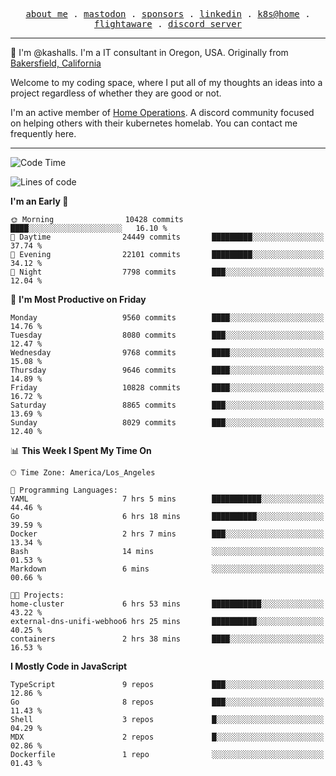 <p align="center">
  <samp>
    <a href="https://jordanjones.org/">about me</a> .
    <a rel="me" href="https://mastodon.social/@kashall">mastodon</a> .
    <a href="https://github.com/sponsors/kashalls">sponsors</a> .
    <a href="https://linkedin.com/in/jordpjones">linkedin</a> .
    <a href="https://github.com/kashalls/home-cluster">k8s@home</a> .
    <a href="https://flightaware.com/adsb/stats/user/kashalls">flightaware</a> .
    <a href="https://discord.gg/V2WrCfqba9">discord server</a>
  </samp>
</p>

----------------------------------------------------------------

:wave: I'm @kashalls. I'm a IT consultant in Oregon, USA. Originally from [Bakersfield, California](https://maps.app.goo.gl/QQMtywTWghpXB6Tu6)

Welcome to my coding space, where I put all of my thoughts an ideas into a project regardless of whether they are good or not.

I'm an active member of [Home Operations](https://discord.gg/home-operations). A discord community focused on helping others with their kubernetes homelab. You can contact me frequently here.

----------------------------------------------------------------
<!--START_SECTION:waka-->
![Code Time](http://img.shields.io/badge/Code%20Time-2%2C262%20hrs%206%20mins-blue)

![Lines of code](https://img.shields.io/badge/From%20Hello%20World%20I%27ve%20Written-10.4%20million%20lines%20of%20code-blue)

**I'm an Early 🐤** 

```text
🌞 Morning                10428 commits       ████░░░░░░░░░░░░░░░░░░░░░   16.10 % 
🌆 Daytime                24449 commits       █████████░░░░░░░░░░░░░░░░   37.74 % 
🌃 Evening                22101 commits       █████████░░░░░░░░░░░░░░░░   34.12 % 
🌙 Night                  7798 commits        ███░░░░░░░░░░░░░░░░░░░░░░   12.04 % 
```
📅 **I'm Most Productive on Friday** 

```text
Monday                   9560 commits        ████░░░░░░░░░░░░░░░░░░░░░   14.76 % 
Tuesday                  8080 commits        ███░░░░░░░░░░░░░░░░░░░░░░   12.47 % 
Wednesday                9768 commits        ████░░░░░░░░░░░░░░░░░░░░░   15.08 % 
Thursday                 9646 commits        ████░░░░░░░░░░░░░░░░░░░░░   14.89 % 
Friday                   10828 commits       ████░░░░░░░░░░░░░░░░░░░░░   16.72 % 
Saturday                 8865 commits        ███░░░░░░░░░░░░░░░░░░░░░░   13.69 % 
Sunday                   8029 commits        ███░░░░░░░░░░░░░░░░░░░░░░   12.40 % 
```


📊 **This Week I Spent My Time On** 

```text
🕑︎ Time Zone: America/Los_Angeles

💬 Programming Languages: 
YAML                     7 hrs 5 mins        ███████████░░░░░░░░░░░░░░   44.46 % 
Go                       6 hrs 18 mins       ██████████░░░░░░░░░░░░░░░   39.59 % 
Docker                   2 hrs 7 mins        ███░░░░░░░░░░░░░░░░░░░░░░   13.34 % 
Bash                     14 mins             ░░░░░░░░░░░░░░░░░░░░░░░░░   01.53 % 
Markdown                 6 mins              ░░░░░░░░░░░░░░░░░░░░░░░░░   00.66 % 

🐱‍💻 Projects: 
home-cluster             6 hrs 53 mins       ███████████░░░░░░░░░░░░░░   43.22 % 
external-dns-unifi-webhoo6 hrs 25 mins       ██████████░░░░░░░░░░░░░░░   40.25 % 
containers               2 hrs 38 mins       ████░░░░░░░░░░░░░░░░░░░░░   16.53 % 
```

**I Mostly Code in JavaScript** 

```text
TypeScript               9 repos             ███░░░░░░░░░░░░░░░░░░░░░░   12.86 % 
Go                       8 repos             ███░░░░░░░░░░░░░░░░░░░░░░   11.43 % 
Shell                    3 repos             █░░░░░░░░░░░░░░░░░░░░░░░░   04.29 % 
MDX                      2 repos             █░░░░░░░░░░░░░░░░░░░░░░░░   02.86 % 
Dockerfile               1 repo              ░░░░░░░░░░░░░░░░░░░░░░░░░   01.43 % 
```




<!--END_SECTION:waka-->